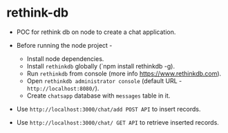 # rethink-db

* POC for rethink db on node to create a chat application.

* Before running the node project -
  * Install node dependencies.
  * Install `rethinkdb` globally (`npm install rethinkdb -g).
  * Run `rethinkdb` from console (more info https://www.rethinkdb.com).
  * Open `rethinkdb administrator console` (default URL - `http://localhost:8080/`).
  * Create `chatsapp` database with `messages` table in it.
  
* Use `http://localhost:3000/chat/add POST API` to insert records.

* Use `http://localhost:3000/chat/ GET API` to retrieve inserted records.
  
